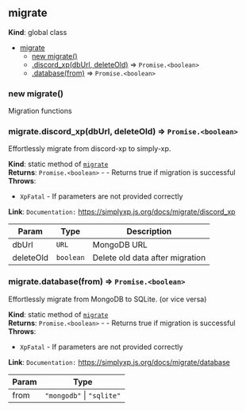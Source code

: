 <a name="migrate"></a>

## migrate

**Kind**: global class

* [migrate](#migrate)
    * [new migrate()](#new_migrate_new)
    * [.discord_xp(dbUrl, deleteOld)](#migrate.discord_xp) ⇒ <code>Promise.&lt;boolean&gt;</code>
    * [.database(from)](#migrate.database) ⇒ <code>Promise.&lt;boolean&gt;</code>

<a name="new_migrate_new"></a>

### new migrate()

Migration functions

<a name="migrate.discord_xp"></a>

### migrate.discord\_xp(dbUrl, deleteOld) ⇒ <code>Promise.&lt;boolean&gt;</code>

Effortlessly migrate from discord-xp to simply-xp.

**Kind**: static method of [<code>migrate</code>](#migrate)  
**Returns**: <code>Promise.&lt;boolean&gt;</code> - - Returns true if migration is successful  
**Throws**:

- <code>XpFatal</code> - If parameters are not provided correctly

**Link**: `Documentation:` https://simplyxp.js.org/docs/migrate/discord_xp

| Param     | Type                 | Description                     |
|-----------|----------------------|---------------------------------|
| dbUrl     | <code>URL</code>     | MongoDB URL                     |
| deleteOld | <code>boolean</code> | Delete old data after migration |

<a name="migrate.database"></a>

### migrate.database(from) ⇒ <code>Promise.&lt;boolean&gt;</code>

Effortlessly migrate from MongoDB to SQLite. (or vice versa)

**Kind**: static method of [<code>migrate</code>](#migrate)  
**Returns**: <code>Promise.&lt;boolean&gt;</code> - - Returns true if migration is successful  
**Throws**:

- <code>XpFatal</code> - If parameters are not provided correctly

**Link**: `Documentation:` https://simplyxp.js.org/docs/migrate/database

| Param | Type                                                                |
|-------|---------------------------------------------------------------------|
| from  | <code>&quot;mongodb&quot;</code> \| <code>&quot;sqlite&quot;</code> | 

